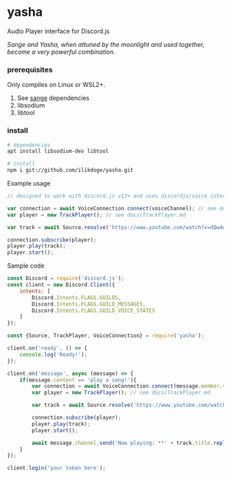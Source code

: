 # yasha
Audio Player interface for Discord.js

*Sange and Yasha, when attuned by the moonlight and used together, become a very powerful combination.*

### prerequisites
Only compiles on Linux or WSL2+.

1. See [sange](https://github.com/ilikdoge/sange) dependencies
2. libsodium
3. libtool

### install
```bash
# dependencies
apt install libsodium-dev libtool

# install
npm i git://github.com/ilikdoge/yasha.git
```

Example usage

```js
// designed to work with discord.js v13+ and uses discordjs/voice internally for voice connections

var connection = await VoiceConnection.connect(voiceChannel); // see docs/VoiceConnection.md
var player = new TrackPlayer(); // see docs/TrackPlayer.md

var track = await Source.resolve('https://www.youtube.com/watch?v=dQw4w9WgXcQ'); // see docs/Source.md

connection.subscribe(player);
player.play(track);
player.start();
```

Sample code
```js
const Discord = require('discord.js');
const client = new Discord.Client({
	intents: [
		Discord.Intents.FLAGS.GUILDS,
		Discord.Intents.FLAGS.GUILD_MESSAGES,
		Discord.Intents.FLAGS.GUILD_VOICE_STATES
	]
});

const {Source, TrackPlayer, VoiceConnection} = require('yasha');

client.on('ready', () => {
	console.log('Ready!');
});

client.on('message', async (message) => {
	if(message.content == 'play a song!'){
		var connection = await VoiceConnection.connect(message.member.voice.channel); // see docs/VoiceConnection.md
		var player = new TrackPlayer(); // see docs/TrackPlayer.md

		var track = await Source.resolve('https://www.youtube.com/watch?v=dQw4w9WgXcQ'); // see docs/Source.md

		connection.subscribe(player);
		player.play(track);
		player.start();

		await message.channel.send('Now playing: **' + track.title.replaceAll('**', '\\*\\*') + '**');
	}
});

client.login('your token here');
```

